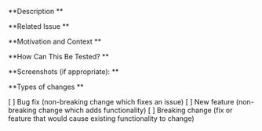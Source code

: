 **Description **

**Related Issue **

**Motivation and Context **

**How Can This Be Tested? **

**Screenshots (if appropriate): **

**Types of changes **

[ ] Bug fix (non-breaking change which fixes an issue) [ ] New feature (non-breaking change which adds functionality) [ ] Breaking change (fix or feature that would cause existing functionality to change)
